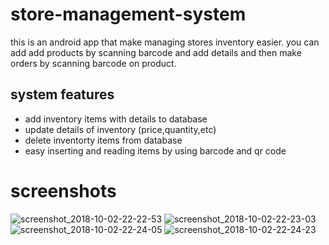 # store-management-system

this is an android app that make managing stores inventory easier.
you can add add products by scanning barcode and add details
and then make orders by scanning barcode on product.

## system features

* add inventory items with details to database
* update details of inventory (price,quantity,etc)
* delete inventorty items from database 
* easy inserting and reading items by using barcode and qr code

# screenshots
![screenshot_2018-10-02-22-22-53](https://user-images.githubusercontent.com/19555981/46375180-061f3200-c693-11e8-9b72-f1c32c6f7989.jpg)
![screenshot_2018-10-02-22-23-03](https://user-images.githubusercontent.com/19555981/46375181-061f3200-c693-11e8-9631-d12ac099dc08.jpg)
![screenshot_2018-10-02-22-24-05](https://user-images.githubusercontent.com/19555981/46375182-061f3200-c693-11e8-8761-46f0e3821ba9.jpg)
![screenshot_2018-10-02-22-24-23](https://user-images.githubusercontent.com/19555981/46375183-06b7c880-c693-11e8-86d6-06280c0f11df.jpg)
